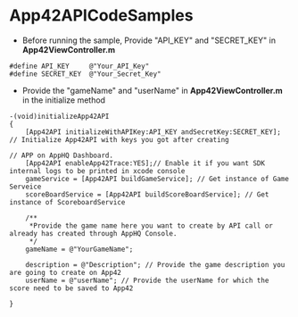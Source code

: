 App42APICodeSamples
===================
- Before running the sample, Provide "API_KEY" and "SECRET_KEY" in __App42ViewController.m__
```
#define API_KEY     @"Your_API_Key"
#define SECRET_KEY  @"Your_Secret_Key"
```
- Provide the "gameName" and "userName" in __App42ViewController.m__ in the initialize method
```
-(void)initializeApp42API
{
    [App42API initializeWithAPIKey:API_KEY andSecretKey:SECRET_KEY]; // Initialize App42API with keys you got after creating
                                                                     // APP on AppHQ Dashboard.
    [App42API enableApp42Trace:YES];// Enable it if you want SDK internal logs to be printed in xcode console
    gameService = [App42API buildGameService]; // Get instance of Game Serveice
    scoreBoardService = [App42API buildScoreBoardService]; // Get instance of ScoreboardService
    
    /**
     *Provide the game name here you want to create by API call or already has created through AppHQ Console.
     */
    gameName = @"YourGameName"; 
                                
    description = @"Description"; // Provide the game description you are going to create on App42
    userName = @"userName"; // Provide the userName for which the score need to be saved to App42
    
}
```
